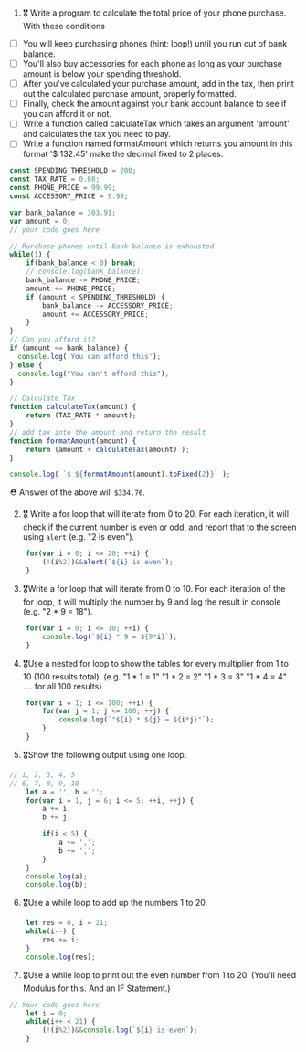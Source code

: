 1. 🎖 Write a program to calculate the total price of your phone purchase. With these conditions
 * [ ] You will keep purchasing phones (hint: loop!) until you run out of bank balance.
 * [ ] You'll also buy accessories for each phone as long as your purchase amount is below your spending threshold.
 * [ ] After you've calculated your purchase amount, add in the tax, then print out the calculated purchase amount, properly formatted.
 * [ ] Finally, check the amount against your bank account balance to see if you can afford it or not.
 * [ ] Write a function called calculateTax which takes an argument 'amount' and calculates the tax you need to pay.
 * [ ] Write a function named formatAmount which returns you amount in this format '$ 132.45' make the decimal fixed to 2 places.
```js
const SPENDING_THRESHOLD = 200;
const TAX_RATE = 0.08;
const PHONE_PRICE = 99.99;
const ACCESSORY_PRICE = 9.99;

var bank_balance = 303.91;
var amount = 0;
// your code goes here

// Purchase phones until bank balance is exhausted
while(1) {
	if(bank_balance < 0) break;
	// console.log(bank_balance);
	bank_balance -= PHONE_PRICE;
	amount += PHONE_PRICE;
	if (amount < SPENDING_THRESHOLD) {
		bank_balance -= ACCESSORY_PRICE;
		amount += ACCESSORY_PRICE;
	}
}
// Can you afford it?
if (amount <= bank_balance) { 
  console.log('You can afford this');
} else { 
  console.log("You can't afford this");
}

// Calculate Tax
function calculateTax(amount) {
	return (TAX_RATE * amount);
}
// add tax into the amount and return the result
function formatAmount(amount) {
	return (amount + calculateTax(amount) );
}

console.log( `$ ${formatAmount(amount).toFixed(2)}` );

```
 ⛑ Answer of the above will `$334.76`.

2. 🎖 Write a for loop that will iterate from 0 to 20. For each iteration, it will check if the current number is even or odd, and report that to the screen using `alert` (e.g. "2 is even").
```js
	for(var i = 0; i <= 20; ++i) {
		(!(i%2))&&alert(`${i} is even`);
	}
```

3. 🎖Write a for loop that will iterate from 0 to 10. For each iteration of the for loop, it will multiply the number by 9 and log the result in console (e.g. "2 * 9 = 18").

```js
	for(var i = 0; i <= 10; ++i) {
		console.log(`${i} * 9 = ${9*i}`);
	}
```

4. 🎖Use a nested for loop to show the tables for every multiplier from 1 to 10 (100 results total).
(e.g.
"1 * 1 = 1"
"1 * 2 = 2"
"1 * 3 = 3"
"1 * 4 = 4"
.... for all 100 results)
```js
	for(var i = 1; i <= 100; ++i) {
		for(var j = 1; j <= 100; ++j) {
			console.log(`"${i} * ${j} = ${i*j}"`);
		}
	}
```
5. 🎖Show the following output using one loop.
```js
// 1, 2, 3, 4, 5
// 6, 7, 8, 9, 10
	let a = '', b = '';
	for(var i = 1, j = 6; i <= 5; ++i, ++j) {
		a += i;
		b += j;

		if(i < 5) {
			a += ',';
			b += ',';
		}
	}
	console.log(a);
	console.log(b);
```

6. 🎖Use a while loop to add up the numbers 1 to 20.
```js
	let res = 0, i = 21;
	while(i--) {
		res += i;
	}
	console.log(res);
```

7. 🎖Use a while loop to print out the even number from 1 to 20. (You'll need Modulus for this. And an IF Statement.)
```js
// Your code goes here
	let i = 0;
	while(i++ < 21) {
		(!(i%2))&&console.log(`${i} is even`);
	}
```
